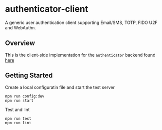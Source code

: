 # authenticator-client

A generic user authentication client supporting Email/SMS, TOTP, FIDO U2F and WebAuthn.

## Overview

This is the client-side implementation for the `authenticator` backend found [here](https://github.com/fmitra/authenticator)

## Getting Started

Create a local configuratin file and start the test server

```
npm run config:dev
npm run start
```

Test and lint

```
npm run test
npm run lint
```
